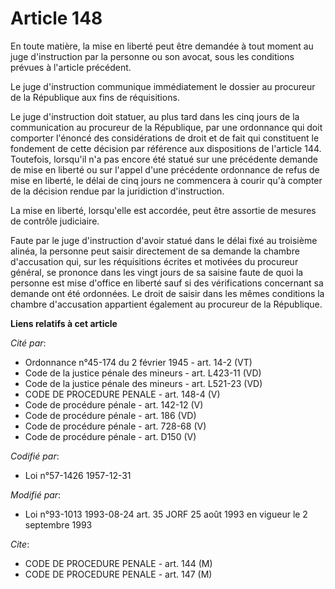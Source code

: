 # Article 148

En toute matière, la mise en liberté peut être demandée à tout moment au juge d'instruction par la personne ou son avocat,
sous les conditions prévues à l'article précédent.

Le juge d'instruction communique immédiatement le dossier au procureur de la République aux fins de réquisitions.

Le juge d'instruction doit statuer, au plus tard dans les cinq jours de la communication au procureur de la République, par
une ordonnance qui doit comporter l'énoncé des considérations de droit et de fait qui constituent le fondement de cette
décision par référence aux dispositions de l'article 144. Toutefois, lorsqu'il n'a pas encore été statué sur une précédente
demande de mise en liberté ou sur l'appel d'une précédente ordonnance de refus de mise en liberté, le délai de cinq jours ne
commencera à courir qu'à compter de la décision rendue par la juridiction d'instruction.

La mise en liberté, lorsqu'elle est accordée, peut être assortie de mesures de contrôle judiciaire.

Faute par le juge d'instruction d'avoir statué dans le délai fixé au troisième alinéa, la personne peut saisir directement de
sa demande la chambre d'accusation qui, sur les réquisitions écrites et motivées du procureur général, se prononce dans les
vingt jours de sa saisine faute de quoi la personne est mise d'office en liberté sauf si des vérifications concernant sa
demande ont été ordonnées. Le droit de saisir dans les mêmes conditions la chambre d'accusation appartient également au
procureur de la République.

**Liens relatifs à cet article**

_Cité par_:

  - Ordonnance n°45-174 du 2 février 1945 - art. 14-2 (VT)
  - Code de la justice pénale des mineurs - art. L423-11 (VD)
  - Code de la justice pénale des mineurs - art. L521-23 (VD)
  - CODE DE PROCEDURE PENALE - art. 148-4 (V)
  - Code de procédure pénale - art. 142-12 (V)
  - Code de procédure pénale - art. 186 (VD)
  - Code de procédure pénale - art. 728-68 (V)
  - Code de procédure pénale - art. D150 (V)

_Codifié par_:

  - Loi n°57-1426 1957-12-31

_Modifié par_:

  - Loi n°93-1013 1993-08-24 art. 35 JORF 25 août 1993 en vigueur le 2 septembre 1993

_Cite_:

  - CODE DE PROCEDURE PENALE - art. 144 (M)
  - CODE DE PROCEDURE PENALE - art. 147 (M)

